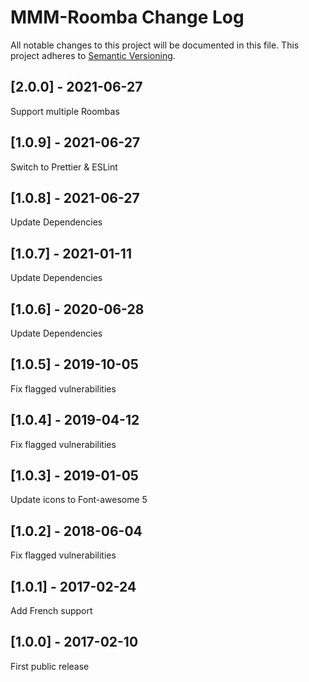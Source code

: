 # MMM-Roomba Change Log

All notable changes to this project will be documented in this file.
This project adheres to [Semantic Versioning](http://semver.org/).

## [2.0.0] - 2021-06-27

Support multiple Roombas

## [1.0.9] - 2021-06-27

Switch to Prettier & ESLint

## [1.0.8] - 2021-06-27

Update Dependencies

## [1.0.7] - 2021-01-11

Update Dependencies

## [1.0.6] - 2020-06-28

Update Dependencies

## [1.0.5] - 2019-10-05

Fix flagged vulnerabilities

## [1.0.4] - 2019-04-12

Fix flagged vulnerabilities

## [1.0.3] - 2019-01-05

Update icons to Font-awesome 5

## [1.0.2] - 2018-06-04

Fix flagged vulnerabilities

## [1.0.1] - 2017-02-24

Add French support

## [1.0.0] - 2017-02-10

First public release
